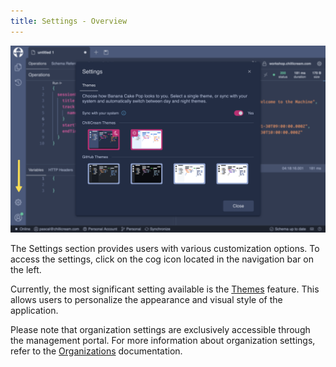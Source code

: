 ```yaml
---
title: Settings - Overview
---
```


![Image](images/settings-0.png)

The Settings section provides users with various customization options. To access the settings, click on the cog icon located in the navigation bar on the left.

Currently, the most significant setting available is the [Themes](/docs/bananacakepop/v2/settings/themes) feature. This allows users to personalize the appearance and visual style of the application.

Please note that organization settings are exclusively accessible through the management portal. For more information about organization settings, refer to the [Organizations](/docs/bananacakepop/v2/organizations) documentation.
